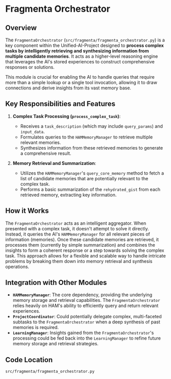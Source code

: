 # Fragmenta Orchestrator

## Overview

The `FragmentaOrchestrator` (`src/fragmenta/fragmenta_orchestrator.py`) is a key component within the Unified-AI-Project designed to **process complex tasks by intelligently retrieving and synthesizing information from multiple candidate memories**. It acts as a higher-level reasoning engine that leverages the AI's stored experiences to construct comprehensive responses or solutions.

This module is crucial for enabling the AI to handle queries that require more than a simple lookup or a single tool invocation, allowing it to draw connections and derive insights from its vast memory base.

## Key Responsibilities and Features

1.  **Complex Task Processing (`process_complex_task`)**:
    *   Receives a `task_description` (which may include `query_params`) and `input_data`.
    *   Formulates queries to the `HAMMemoryManager` to retrieve multiple relevant memories.
    *   Synthesizes information from these retrieved memories to generate a comprehensive result.

2.  **Memory Retrieval and Summarization**: 
    *   Utilizes the `HAMMemoryManager`'s `query_core_memory` method to fetch a list of candidate memories that are potentially relevant to the complex task.
    *   Performs a basic summarization of the `rehydrated_gist` from each retrieved memory, extracting key information.

## How it Works

The `FragmentaOrchestrator` acts as an intelligent aggregator. When presented with a complex task, it doesn't attempt to solve it directly. Instead, it queries the AI's `HAMMemoryManager` for all relevant pieces of information (memories). Once these candidate memories are retrieved, it processes them (currently by simple summarization) and combines the insights to form a coherent response or a step towards solving the complex task. This approach allows for a flexible and scalable way to handle intricate problems by breaking them down into memory retrieval and synthesis operations.

## Integration with Other Modules

-   **`HAMMemoryManager`**: The core dependency, providing the underlying memory storage and retrieval capabilities. The `FragmentaOrchestrator` relies heavily on HAM's ability to efficiently query and return relevant experiences.
-   **`ProjectCoordinator`**: Could potentially delegate complex, multi-faceted subtasks to the `FragmentaOrchestrator` when a deep synthesis of past memories is required.
-   **`LearningManager`**: Insights gained from the `FragmentaOrchestrator`'s processing could be fed back into the `LearningManager` to refine future memory storage and retrieval strategies.

## Code Location

`src/fragmenta/fragmenta_orchestrator.py`
